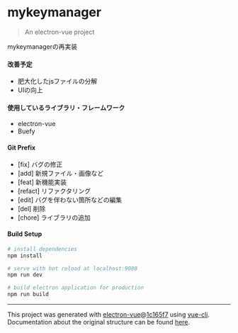# mykeymanager

> An electron-vue project

mykeymanagerの再実装
#### 改善予定
- 肥大化したjsファイルの分解
- UIの向上

#### 使用しているライブラリ・フレームワーク
- electron-vue
- Buefy

#### Git Prefix
- [fix] バグの修正
- [add] 新規ファイル・画像など
- [feat] 新機能実装
- [refact] リファクタリング
- [edit] バグを伴わない箇所などの編集
- [del] 削除
- [chore] ライブラリの追加

#### Build Setup

``` bash
# install dependencies
npm install

# serve with hot reload at localhost:9080
npm run dev

# build electron application for production
npm run build


```

---

This project was generated with [electron-vue](https://github.com/SimulatedGREG/electron-vue)@[1c165f7](https://github.com/SimulatedGREG/electron-vue/tree/1c165f7c5e56edaf48be0fbb70838a1af26bb015) using [vue-cli](https://github.com/vuejs/vue-cli). Documentation about the original structure can be found [here](https://simulatedgreg.gitbooks.io/electron-vue/content/index.html).

